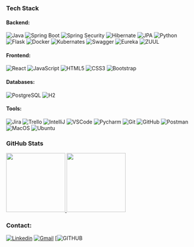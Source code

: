 
### Tech Stack


#### Backend: <br />

![Java](https://img.shields.io/badge/-Java-565656?style=plastic&logo=java&logoColor=FFA518)
![Spring Boot](https://img.shields.io/badge/-SpringBoot-565656?style=plastic&logo=spring)
![Spring Security](https://img.shields.io/badge/-SpringSecurity-565656?style=plastic&logo=spring)
![Hibernate](https://img.shields.io/badge/ORM-Hibernate-565656?style=plastic&logo)
![JPA](https://img.shields.io/badge/ORM-JPA-565656?style=plastic&logo)
![Python](https://img.shields.io/badge/-Python-565656?style=plastic&logo=python&logoColor=blue)
![Flask](https://img.shields.io/badge/-Flask-565656?style=plastic&logo=flask)
![Docker](https://img.shields.io/badge/-Docker-565656?style=plastic&logo=docker)
![Kubernates](https://img.shields.io/badge/-Kubernetes-565656?style=plastic&logo=kubernetes)
![Swagger](https://img.shields.io/badge/-Swagger-565656?style=plastic&logo=swagger)
![Eureka](https://img.shields.io/badge/DiscoveryService-Eureka-565656?style=plastic&logo=netflix&logoColor=FFA518)
![ZUUL](https://img.shields.io/badge/ApiGateway-ZUUL-565656?style=plastic&logo=netflix&logoColor=FFA518)

#### Frontend: <br />

![React](https://img.shields.io/badge/-React-565656?style=plastic&logo=react)
![JavaScript](https://img.shields.io/badge/-JavaScript-565656?style=plastic&logo=javascript)
![HTML5](https://img.shields.io/badge/-HTML5-565656?style=plastic&logo=html5&logoColor=white)
![CSS3](https://img.shields.io/badge/-CSS-565656?style=plastic&logo=css3)
![Bootstrap](https://img.shields.io/badge/-Bootstrap-565656?style=plastic&logo=bootstrap)

#### Databases: <br />

![PostgreSQL](https://img.shields.io/badge/-PostgreSQL-565656?style=plastic&logo=postgresql)
![H2](https://img.shields.io/badge/Database-H2-565656?style=plastic&logo)

#### Tools: <br />

![Jira](https://img.shields.io/badge/-Jira-565656?style=plastic-square&logo=jira)
![Trello](https://img.shields.io/badge/-Trello-565656?style=plastic-square&logo=trello)
![IntelliJ](https://img.shields.io/badge/IDE-IntelliJIDEA-565656?style=plastic-square&logo=intellij)
![VSCode](https://img.shields.io/badge/IDE-VSCode-565656?style=plastic-square&logo=vscode)
![Pycharm](https://img.shields.io/badge/-PyCharm-565656?style=plastic-square&logo=pycharm)
![Git](https://img.shields.io/badge/-Git-565656?style=plastic-square&logo=git)
![GitHub](https://img.shields.io/badge/-GitHub-565656?style=plastic-square&logo=github)
![Postman](https://img.shields.io/badge/-Postman-565656?style=plastic-square&logo=postman)
![MacOS](https://img.shields.io/badge/-MacOS-565656?style=plastic-square&logo=macos)
![Ubuntu](https://img.shields.io/badge/-Ubuntu-565656?style=plastic-square&logo=ubuntu)


### GitHub Stats

<p>
  <a href="https://github.com/Skipp-it">
    <img height="160em" src="https://github-readme-stats-eight-theta.vercel.app/api?username=Skipp-it&show_icons=true&theme=buefy&include_all_commits=true&count_private=true"/>
    <img height="160em" src="https://github-readme-stats-eight-theta.vercel.app/api/top-langs/?username=Skipp-it&layout=compact&langs_count=8&theme=buefy"/>
  </a>
</p>

### Contact:

[![Linkedin](https://img.shields.io/badge/-LinkedIn-blue?style=plastic&logo=Linkedin&logoColor=white&link=https://www.linkedin.com/in/mihai-croitoru)](www.linkedin.com/in/mihai-croitoru)
[![Gmail](https://img.shields.io/badge/Gmail-red?style=plastic&logo=Gmail&logoColor=white&link=mailto:mihairaducroitoru@gmail.com)](mailto:mihairaducroitoru@gmail.com)
[![GITHUB](https://www.codewars.com/users/Skipp-it)


